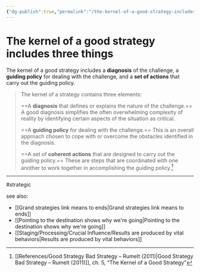 ```yaml
---
{"dg-publish":true,"permalink":"/the-kernel-of-a-good-strategy-includes-three-things/"}
---
```



# The kernel of a good strategy includes three things

The kernel of a good strategy includes a **diagnosis** of the challenge, a **guiding policy** for dealing with the challenge, and a **set of actions** that carry out the guiding policy.

> The kernel of a strategy contains three elements:
> 
> ==A **diagnosis** that defines or explains the nature of the challenge.== A good diagnosis simplifies the often overwhelming complexity of reality by identifying certain aspects of the situation as critical.
> 
> ==A **guiding policy** for dealing with the challenge.== This is an overall approach chosen to cope with or overcome the obstacles identified in the diagnosis.
> 
> ==A set of **coherent actions** that are designed to carry out the guiding policy.== These are steps that are coordinated with one another to work together in accomplishing the guiding policy.[^1]


---
#strategic

see also:
- [[Grand strategies link means to ends\|Grand strategies link means to ends]]
- [[Pointing to the destination shows why we're going\|Pointing to the destination shows why we're going]]
- [[Staging/Processing/Crucial Influence/Results are produced by vital behaviors\|Results are produced by vital behaviors]]

[^1]: [[References/Good Strategy Bad Strategy – Rumelt (2011)\|Good Strategy Bad Strategy – Rumelt (2011)]], ch. 5, “The Kernel of a Good Strategy”